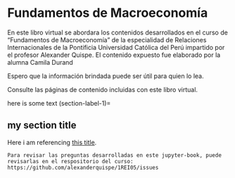 # Fundamentos de Macroeconomía

En este libro virtual se abordara los contenidos desarrollados en el curso de “Fundamentos de Macroeconomía” de la especialidad de Relaciones Internacionales de la Pontificia Universidad Católica del Perú impartido por el profesor Alexander Quispe. El contenido expuesto fue elaborado por la alumna Camila Durand

Espero que la información brindada puede ser útil para quien lo lea.

Consulte las páginas de contenido incluidas con este libro virtual.

here is some text 
(section-label-1)=

## my section title 
Here i am referencing [this title](section-label-1).

```{tip}
Para revisar las preguntas desarrolladas en este jupyter-book, puede revisarlas en el respositorio del curso: https://github.com/alexanderquispe/1REI05/issues
```
